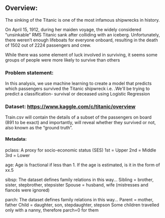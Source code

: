 ## Overview: 
The sinking of the Titanic is one of the most infamous shipwrecks in history.

On April 15, 1912, during her maiden voyage, the widely considered “unsinkable” RMS Titanic sank after colliding with an iceberg. Unfortunately, there weren’t enough lifeboats for everyone onboard, resulting in the death of 1502 out of 2224 passengers and crew.

While there was some element of luck involved in surviving, it seems some groups of people were more likely to survive than others

### Problem statement: 
In this analysis, we use machine learning to create a model that predicts which passengers survived the Titanic shipwreck i.e. .We'll be trying to predict a classification- survival or deceased using Logistic Regression 

### Dataset: https://www.kaggle.com/c/titanic/overview
Train.csv will contain the details of a subset of the passengers on board (891 to be exact) and importantly, will reveal whether they survived or not, also known as the “ground truth”.

#### Metadata:
pclass: A proxy for socio-economic status (SES)
1st = Upper
2nd = Middle
3rd = Lower

age: Age is fractional if less than 1. If the age is estimated, is it in the form of xx.5

sibsp: The dataset defines family relations in this way...
Sibling = brother, sister, stepbrother, stepsister
Spouse = husband, wife (mistresses and fiancés were ignored)

parch: The dataset defines family relations in this way...
Parent = mother, father
Child = daughter, son, stepdaughter, stepson
Some children travelled only with a nanny, therefore parch=0 for them
